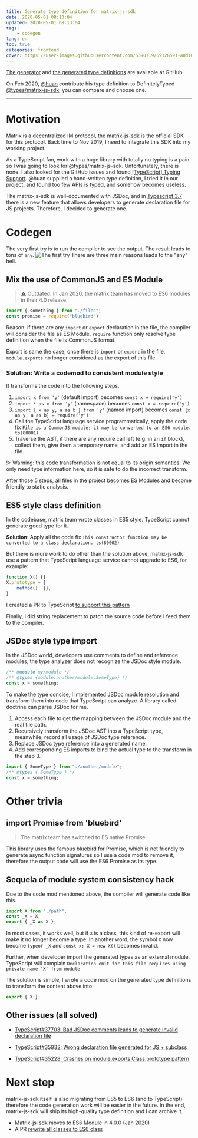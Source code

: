 ```yaml
---
title: Generate type definition for matrix-js-sdk
date: 2020-05-01 08:13:04
updated: 2020-05-01 08:13:04
tags:
    - codegen
lang: en
toc: true
categories: frontend
cover: https://user-images.githubusercontent.com/5390719/69128591-a0d10f00-0ae7-11ea-8456-5b5c3f28aac0.png
---
```


[The generator](http://github.com/jack-Works/generate-matrix-js-sdk-type/) and [the generated type definitions](https://github.com/Jack-Works/matrix-js-sdk-type) are available at GitHub.

On Feb 2020, [@huan](https://github.com/huan) contribute his type definition to DefinitelyTyped [@types/matrix-js-sdk](https://www.npmjs.com/package/@types/matrix-js-sdk), you can compare and choose one.

---

# Motivation

Matrix is a decentralized IM protocol, the [matrix-js-sdk](https://www.npmjs.com/package/matrix-js-sdk) is the official SDK for this protocol. Back time to Nov 2019, I need to integrate this SDK into my working project.

As a TypeScript fan, work with a huge library with totally no typing is a pain so I was going to look for @types/matrix-js-sdk. Unfortunately, there is none. I also looked for the GitHub issues and found [[TypeScript] Typing Support](https://github.com/matrix-org/matrix-js-sdk/issues/983). @huan supplied a hand-written type definition, I tried it in our project, and found too few APIs is typed, and somehow becomes useless.

The matrix-js-sdk is well-documented with JSDoc, and in [Typescript 3.7](https://www.typescriptlang.org/docs/handbook/release-notes/typescript-3-7.html#--declaration-and---allowjs) there is a new feature that allows developers to generate declaration file for JS projects. Therefore, I decided to generate one.

<!-- more -->

# Codegen

The very first try is to run the compiler to see the output. The result leads to tons of `any`.
<img src="https://user-images.githubusercontent.com/5390719/69128591-a0d10f00-0ae7-11ea-8456-5b5c3f28aac0.png" alt="The first try" />
There are three main reasons leads to the "any" hell.

## Mix the use of CommonJS and ES Module

> ⚠ Outdated: In Jan 2020, the matrix team has moved to ES6 modules in their 4.0 release.

```ts
import { something } from "./files";
const promise = require("bluebird");
```

Reason: if there are any `import` or `export` declaration in the file, the compiler will consider the file as ES Module. `require` function only resolve type definition when the file is CommonJS format.

Export is same the case, once there is `import` or `export` in the file, `module.exports` no longer considered as the export of this file.

### Solution: Write a codemod to consistent module style

It transforms the code into the following steps.

1.  `import x from 'y'` (default import) becomes `const x = require('y')`
2.  `import * as x from 'y'` (namespace) becomes `const x = require('y')`
3.  `import { x as y, a as b } from 'y'` (named import) becomes `const {x as y, a as b} = require('y')`
4.  Call the TypeScript language service programmatically, apply the code fix `File is a CommonJS module; it may be converted to an ES6 module. ts(80001)`
5.  Traverse the AST, if there are any require call left (e.g. in an `if` block), collect them, give them a temporary name, and add an ES import in the file.

!> Warning: this code transformation is not equal to its origin semantics. We only need type information here, so it is safe to do the incorrect transform.

After those 5 steps, all files in the project becomes ES Modules and become friendly to static analysis.

## ES5 style class definition

In the codebase, matrix team wrote classes in ES5 style. TypeScript cannot generate good type for it.

**Solution**: Apply all the code fix `This constructor function may be converted to a class declaration. ts(80002)`

But there is more work to do other than the solution above, matrix-js-sdk use a pattern that TypeScript language service cannot upgrade to ES6, for example:

```ts
function X() {}
X.prototype = {
    method(): {},
}
```

I created a PR to TypeScript [to support this pattern](https://github.com/microsoft/TypeScript/pull/35219)

Finally, I did string replacement to patch the source code before I feed them to the compiler.

## JSDoc style type import

In the JSDoc world, developers use comments to define and reference modules, the type analyzer does not recognize the JSDoc style module.

```ts
/** @module my/module */
/** @types {module:another/module.SomeType} */
const x = something;
```

To make the type concise, I implemented JSDoc module resolution and transform them into code that TypeScript can analyze.
A library called doctrine can parse JSDoc for me.

1. Access each file to get the mapping between the JSDoc module and the real file path.
2. Recursively transform the JSDoc AST into a TypeScript type, meanwhile, record all usage of JSDoc type reference.
3. Replace JSDoc type reference into a generated name.
4. Add corresponding ES imports to bind the actual type to the transform in the step 3.

```ts
import { SomeType } from "./another/module";
/** @types { SomeType } */
const x = something;
```

# Other trivia

## import Promise from 'bluebird'

> The matrix team has switched to ES native Promise

This library uses the famous bluebird for Promise, which is not friendly to generate async function signatures so I use a code mod to remove it, therefore the output code will use the ES6 Promise as its type.

## Sequela of module system consistency hack

Due to the code mod mentioned above, the compiler will generate code like this.

```ts
import X from "./path";
const _X = X;
export { _X as X };
```

In most cases, it works well, but if `X` is a class, this kind of re-export will make it no longer become a type. In another word, the symbol `X` now become `typeof _X` and `const x: X = new X()` becomes invalid.

Further, when developer import the generated types as an external module, TypeScript will complain `Declaration emit for this file requires using private name 'X' from module`

The solution is simple, I wrote a code mod on the generated type definitions to transform the content above into

```ts
export { X };
```

## Other issues (all solved)

-   [TypeScript#37703: Bad JSDoc comments leads to generate invalid declaration file](https://github.com/microsoft/TypeScript/issues/37703)

-   [TypeScript#35932: Wrong declaration file generated for JS + subclass](https://github.com/microsoft/TypeScript/issues/35932)

-   [TypeScript#35228: Crashes on module.exports.Class.prototype pattern](https://github.com/microsoft/TypeScript/issues/35228)

# Next step

matrix-js-sdk itself is also migrating from ES5 to ES6 (and to TypeScript) therefore the code generation work will be easier in the future. In the end, matrix-js-sdk will ship its high-quality type definition and I can archive it.

-   Matrix-js-sdk moves to ES6 Module in 4.0.0 (Jan 2020)
-   A PR [rewrite all classes to ES6 class](https://github.com/matrix-org/matrix-js-sdk/pull/1229)
